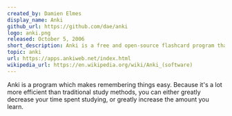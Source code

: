 ```yaml
---
created_by: Damien Elmes
display_name: Anki
github_url: https://github.com/dae/anki
logo: anki.png
released: October 5, 2006
short_description: Anki is a free and open-source flashcard program that utilizes spaced repetition.
topic: anki
url: https://apps.ankiweb.net/index.html
wikipedia_url: https://en.wikipedia.org/wiki/Anki_(software)
---
```

Anki is a program which makes remembering things easy. Because it's a lot more
efficient than traditional study methods, you can either greatly decrease your
time spent studying, or greatly increase the amount you learn.
